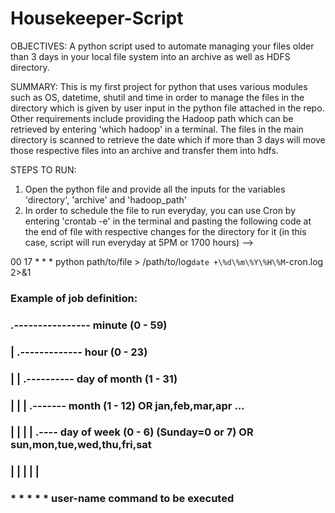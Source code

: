 # Housekeeper-Script

OBJECTIVES:
A python script used to automate managing your files older than 3 days in your local file system into an archive as well as HDFS directory. 

SUMMARY:
This is my first project for python that uses various modules such as OS, datetime, shutil and time in order to manage the files in the directory which is given by
user input in the python file attached in the repo. Other requirements include providing the Hadoop path which can be retrieved by entering 'which hadoop' in a terminal.
The files in the main directory is scanned to retrieve the date which if more than 3 days will move those respective files into an archive and transfer them into hdfs.

STEPS TO RUN:
1) Open the python file and provide all the inputs for the variables 'directory', 'archive' and 'hadoop_path'
2) In order to schedule the file to run everyday, you can use Cron by entering 'crontab -e' in the terminal and pasting the following code at the end of file with respective changes for the directory for it (in this case, script will run everyday at 5PM or 1700 hours) -->


00 17 * * * python path/to/file > /path/to/log`date +\%d\%m\%Y\%H\%M`-cron.log 2>&1


### Example of job definition:
### .---------------- minute (0 - 59)
### |  .------------- hour (0 - 23)
### |  |  .---------- day of month (1 - 31)
### |  |  |  .------- month (1 - 12) OR jan,feb,mar,apr ...
### |  |  |  |  .---- day of week (0 - 6) (Sunday=0 or 7) OR sun,mon,tue,wed,thu,fri,sat
### |  |  |  |  |
### *  *  *  *  * user-name  command to be executed
